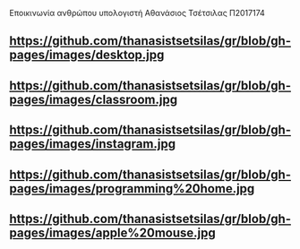 Εποικινωνία ανθρώπου υπολογιστή
Αθανάσιος Τσέτσιλας
Π2017174

## https://github.com/thanasistsetsilas/gr/blob/gh-pages/images/desktop.jpg
## https://github.com/thanasistsetsilas/gr/blob/gh-pages/images/classroom.jpg
## https://github.com/thanasistsetsilas/gr/blob/gh-pages/images/instagram.jpg
## https://github.com/thanasistsetsilas/gr/blob/gh-pages/images/programming%20home.jpg
## https://github.com/thanasistsetsilas/gr/blob/gh-pages/images/apple%20mouse.jpg
